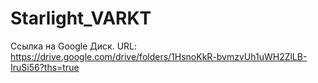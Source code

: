 # Starlight_VARKT
Ссылка на Google Диск. URL: https://drive.google.com/drive/folders/1HsnoKkR-bvmzvUh1uWH2ZlLB-IruSi56?ths=true
